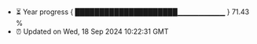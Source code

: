 - ⏳ Year progress { █████████████████████▁▁▁▁▁▁▁▁▁ } 71.43 %
- ⏰ Updated on Wed, 18 Sep 2024 10:22:31 GMT

